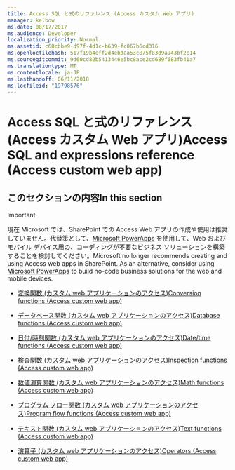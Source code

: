 ```yaml
---
title: Access SQL と式のリファレンス (Access カスタム Web アプリ)
manager: kelbow
ms.date: 08/17/2017
ms.audience: Developer
localization_priority: Normal
ms.assetid: c68cbbe9-d97f-4d1c-b639-fc067b6cd316
ms.openlocfilehash: 517f19b4eff2d4ebdaa53c875f83d9a943bf2c14
ms.sourcegitcommit: 9d60cd82b5413446e5bc8ace2cd689f683fb41a7
ms.translationtype: MT
ms.contentlocale: ja-JP
ms.lasthandoff: 06/11/2018
ms.locfileid: "19798576"
---
```

# <a name="access-sql-and-expressions-reference-access-custom-web-app"></a><span data-ttu-id="8a554-102">Access SQL と式のリファレンス (Access カスタム Web アプリ)</span><span class="sxs-lookup"><span data-stu-id="8a554-102">Access SQL and expressions reference (Access custom web app)</span></span>

## <a name="in-this-section"></a><span data-ttu-id="8a554-103">このセクションの内容</span><span class="sxs-lookup"><span data-stu-id="8a554-103">In this section</span></span>

> [!IMPORTANT]
> <span data-ttu-id="8a554-p101">現在 Microsoft では、SharePoint での Access Web アプリの作成や使用は推奨していません。代替策として、[Microsoft PowerApps](https://powerapps.microsoft.com/ja-jp/) を使用して、Web およびモバイル デバイス用の、コーディングが不要なビジネス ソリューションを構築することを検討してください。</span><span class="sxs-lookup"><span data-stu-id="8a554-p101">Microsoft no longer recommends creating and using Access web apps in SharePoint. As an alternative, consider using [Microsoft PowerApps](https://powerapps.microsoft.com/ja-jp/) to build no-code business solutions for the web and mobile devices.</span></span> 
  
- [<span data-ttu-id="8a554-106">変換関数 (カスタム web アプリケーションのアクセス)</span><span class="sxs-lookup"><span data-stu-id="8a554-106">Conversion functions (Access custom web app)</span></span>](conversion-functions-access-custom-web-app.md)
    
- [<span data-ttu-id="8a554-107">データベース関数 (カスタム web アプリケーションのアクセス)</span><span class="sxs-lookup"><span data-stu-id="8a554-107">Database functions (Access custom web app)</span></span>](database-functions-access-custom-web-app.md)
    
- [<span data-ttu-id="8a554-108">日付/時刻関数 (カスタム web アプリケーションのアクセス)</span><span class="sxs-lookup"><span data-stu-id="8a554-108">Date/time functions (Access custom web app)</span></span>](date-time-functionsaccess-custom-web-app.md)
    
- [<span data-ttu-id="8a554-109">検査関数 (カスタム web アプリケーションのアクセス)</span><span class="sxs-lookup"><span data-stu-id="8a554-109">Inspection functions (Access custom web app)</span></span>](inspection-functions-access-custom-web-app.md)
    
- [<span data-ttu-id="8a554-110">数値演算関数 (カスタム web アプリケーションのアクセス)</span><span class="sxs-lookup"><span data-stu-id="8a554-110">Math functions (Access custom web app)</span></span>](math-functions-access-custom-web-app.md)
    
- [<span data-ttu-id="8a554-111">プログラム フロー関数 (カスタム web アプリケーションのアクセス)</span><span class="sxs-lookup"><span data-stu-id="8a554-111">Program flow functions (Access custom web app)</span></span>](program-flow-functions-access-custom-web-app.md)
    
- [<span data-ttu-id="8a554-112">テキスト関数 (カスタム web アプリケーションのアクセス)</span><span class="sxs-lookup"><span data-stu-id="8a554-112">Text functions (Access custom web app)</span></span>](text-functions-access-custom-web-app.md)
    
- [<span data-ttu-id="8a554-113">演算子 (カスタム web アプリケーションのアクセス)</span><span class="sxs-lookup"><span data-stu-id="8a554-113">Operators (Access custom web app)</span></span>](operators-access-custom-web-app.md)
    

